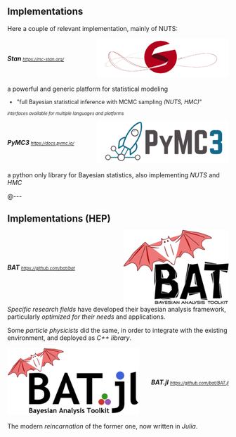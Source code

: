 ## Implementations

Here a couple of relevant implementation, mainly of NUTS:

<div style="display: flex; justify-content: space-between">
<h5 style="align-self: center; text-align: left; margin: 0">
Stan
<a href="https://mc-stan.org/" style="text-transform: initial; font-weight:
normal; font-size: 0.7em">https://mc-stan.org/</a>
</h5>
<div style="align-self: center;">
<img src="assets/stan.png" width="300" style="margin: 0">
</div>
</div>
<p>
a powerful and generic platform for statistical modeling
</p>

<div style="text-align: left">
<ul style="font-size: 0.9em">
<li>"full Bayesian statistical inference with MCMC sampling <em class="txtclr grey">(NUTS, HMC)</em>"</li>
</ul>
</div>

<p style="font-size: 0.7em">
<em class="txtclr grey">interfaces available for multiple languages and platforms</em>
</p>

<div style="display: flex; justify-content: space-between">
<h5 style="align-self: center; text-align: left; margin: 0">
PyMC3
<a href="https://docs.pymc.io/" style="text-transform: initial; font-weight:
normal; font-size: 0.7em">https://docs.pymc.io/</a>
</h5>
<div style="align-self: center;">
<img src="assets/pymc3.png" width="300" style="margin: 0">
</div>
</div>
<p>
a python only library for Bayesian statistics, also implementing <em
class="txtclr grey">NUTS</em> and <em class="txtclr grey">HMC</em>
</p>

@---

## Implementations (HEP)

<div style="display: flex; justify-content: space-between; margin-top: -0.3em">
<h5 style="align-self: center; text-align: left; margin: 0">
BAT
<a href="https://github.com/bat/bat" style="text-transform: initial; font-weight:
normal; font-size: 0.7em">https://github.com/bat/bat</a>
</h5>
<div style="align-self: center;">
<img src="assets/bat.svg" width="240" style="margin: 0">
</div>
</div>

<p style="margin-top: 0">
<em class="txtclr grey">Specific research fields</em> have developed their
bayesian analysis framework, particularly <em class="txtclr grey">optimized for
their needs</em> and applications.
</p>

<p>
Some <em class="txtclr grey">particle physicists</em> did the same, in order to
integrate with the existing environment, and deployed as <em class="txtclr
grey">C++ library</em>.
</p>

<div style="display: flex; justify-content: space-between">
<div style="align-self: center;">
<img src="assets/batjl.svg" width="300" style="margin: 0">
</div>
<h5 style="align-self: center; text-align: left; margin: 0; text-transform: initial">
BAT.jl
<a href="https://github.com/bat/BAT.jl" style="text-transform: initial; font-weight:
normal; font-size: 0.7em">https://github.com/bat/BAT.jl</a>
</h5>
</div>

<p>The modern <em class="txtclr grey">reincarnation</em> of the former one, now
written in <em class="txtclr grey">Julia</em>.</p>
